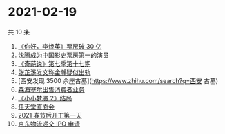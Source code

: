 # 2021-02-19

共 10 条

<!-- BEGIN ZHIHUSEARCH -->
<!-- 最后更新时间 Fri Feb 19 2021 07:06:54 GMT+0800 (CST) -->
1. [《你好，李焕英》票房破 30 亿](https://www.zhihu.com/search?q=你好李焕英)
1. [沈腾成为中国影史票房第一的演员](https://www.zhihu.com/search?q=沈腾)
1. [《奇葩说》第七季第十七期](https://www.zhihu.com/search?q=奇葩说)
1. [张芷溪发文称金瀚疑似出轨](https://www.zhihu.com/search?q=张芷溪金瀚)
1. [西安发现 3500 余座古墓](https://www.zhihu.com/search?q=西安 古墓)
1. [森海塞尔出售消费者业务](https://www.zhihu.com/search?q=森海塞尔)
1. [《小小梦魇 2》结局](https://www.zhihu.com/search?q=小小梦魇2)
1. [任天堂直面会](https://www.zhihu.com/search?q=任天堂)
1. [2021 春节后开工第一天](https://www.zhihu.com/search?q=初七上班)
1. [京东物流递交 IPO 申请](https://www.zhihu.com/search?q=京东物流)
<!-- END ZHIHUSEARCH -->

